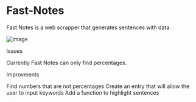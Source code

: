 # Fast-Notes


Fast Notes is a web scrapper that generates sentences with data. 

![image](https://user-images.githubusercontent.com/84219113/132456008-386fbdcf-a230-47f6-b257-2141c4d38a6c.png)

Issues

Currently Fast Notes can only find percentages.


Improvments

Find numbers that are not percentages 
Create an entry that will allow the user to input keywords
Add a function to  highlight sentences 

